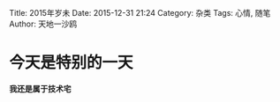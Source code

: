 Title: 2015年岁未 
Date: 2015-12-31 21:24 
Category: 杂类
Tags: 心情, 随笔
Author: 天地一沙鸥

# 今天是特别的一天

**我还是属于技术宅**


